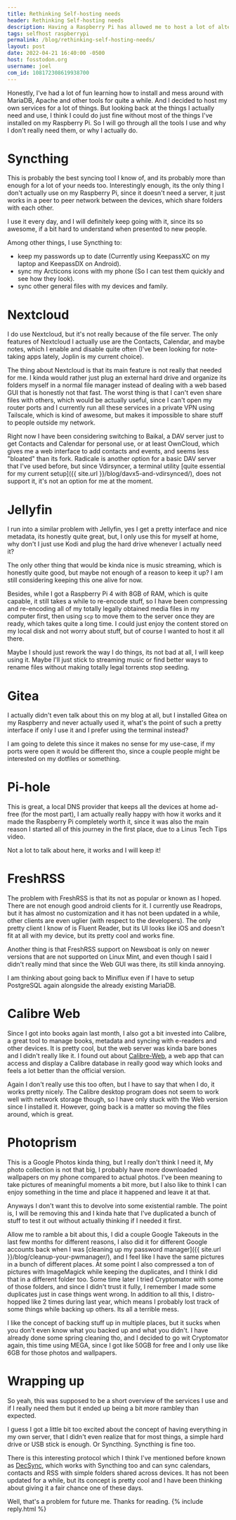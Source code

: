 ```yaml
---
title: Rethinking Self-hosting needs
header: Rethinking Self-hosting needs
description: Having a Raspberry Pi has allowed me to host a lot of alternatives to popular cloud services myself, but I have been thinking about how much do I actually need to host the stuff I do.
tags: selfhost raspberrypi
permalink: /blog/rethinking-self-hosting-needs/
layout: post
date: 2022-04-21 16:40:00 -0500
host: fosstodon.org
username: joel
com_id: 108172308619938700
---
```


Honestly, I've had a lot of fun learning how to install and mess around with MariaDB, Apache and other tools for quite a while. And I decided to host my own services for a lot of things. But looking back at the things I actually need and use, I think I could do just fine without most of the things I've installed on my Raspberry Pi. So I will go through all the tools I use and why I don't really need them, or why I actually do.

# Syncthing

This is probably the best syncing tool I know of, and its probably more than enough for a lot of your needs too. Interestingly enough, its the only thing I don't actually use on my Raspberry Pi, since it doesn't need a server, it just works in a peer to peer network between the devices, which share folders with each other.

I use it every day, and I will definitely keep going with it, since its so awesome, if a bit hard to understand when presented to new people.

Among other things, I use Syncthing to:
- keep my passwords up to date (Currently using KeepassXC on my laptop and KeepassDX on Android).
- sync my Arcticons icons with my phone (So I can test them quickly and see how they look).
- sync other general files with my devices and family.

# Nextcloud

I do use Nextcloud, but it's not really because of the file server. The only features of Nextcloud I actually use are the Contacts, Calendar, and maybe notes, which I enable and disable quite often (I've been looking for note-taking apps lately, Joplin is my current choice).

The thing about Nextcloud is that its main feature is not really that needed for me. I kinda would rather just plug an external hard drive and organize its folders myself in a normal file manager instead of dealing with a web based GUI that is honestly not that fast. The worst thing is that I can't even share files with others, which would be actually useful, since I can't open my router ports and I currently run all these services in a private VPN using Tailscale, which is kind of awesome, but makes it impossible to share stuff to people outside my network.

Right now I have been considering switching to Baikal, a DAV server just to get Contacts and Calendar for personal use, or at least OwnCloud, which gives me a web interface to add contacts and events, and seems less "bloated" than its fork. Radicale is another option for a basic DAV server that I've used before, but since Vdirsyncer, a terminal utility [quite essential for my current setup]({{ site.url }}/blog/davx5-and-vdirsynced/), does not support it, it's not an option for me at the moment.

# Jellyfin

I run into a similar problem with Jellyfin, yes I get a pretty interface and nice metadata, its honestly quite great, but, I only use this for myself at home, why don't I just use Kodi and plug the hard drive whenever I actually need it?

The only other thing that would be kinda nice is music streaming, which is honestly quite good, but maybe not enough of a reason to keep it up? I am still considering keeping this one alive for now.

Besides, while I got a Raspberry Pi 4 with 8GB of RAM, which is quite capable, it still takes a while to re-encode stuff, so I have been compressing and re-encoding all of my totally legally obtained media files in my computer first, then using `scp` to move them to the server once they are ready, which takes quite a long time. I could just enjoy the content stored on my local disk and not worry about stuff, but of course I wanted to host it all there.

Maybe I should just rework the way I do things, its not bad at all, I will keep using it. Maybe I'll just stick to streaming music or find better ways to rename files without making totally legal torrents stop seeding.

# Gitea

I actually didn't even talk about this on my blog at all, but I installed Gitea on my Raspberry and never actually used it, what's the point of such a pretty interface if only I use it and I prefer using the terminal instead?

I am going to delete this since it makes no sense for my use-case, if my ports were open it would be different tho, since a couple people might be interested on my dotfiles or something.

# Pi-hole

This is great, a local DNS provider that keeps all the devices at home ad-free (for the most part), I am actually really happy with how it works and it made the Raspberry Pi completely worth it, since it was also the main reason I started all of this journey in the first place, due to a Linus Tech Tips video.

Not a lot to talk about here, it works and I will keep it!

# FreshRSS

The problem with FreshRSS is that its not as popular or known as I hoped. There are not enough good android clients for it. I currently use Readrops, but it has almost no customization and it has not been updated in a while, other clients are even uglier (with respect to the developers). The only pretty client I know of is Fluent Reader, but its UI looks like iOS and doesn't fit at all with my device, but its pretty cool and works fine.

Another thing is that FreshRSS support on Newsboat is only on newer versions that are not supported on Linux Mint, and even though I said I didn't really mind that since the Web GUI was there, its still kinda annoying.

I am thinking about going back to Miniflux even if I have to setup PostgreSQL again alongside the already existing MariaDB.

# Calibre Web

Since I got into books again last month, I also got a bit invested into Calibre, a great tool to manage books, metadata and syncing with e-readers and other devices. It is pretty cool, but the web server was kinda bare bones and I didn't really like it. I found out about [Calibre-Web](https://github.com/janeczku/calibre-web), a web app that can access and display a Calibre database in really good way which looks and feels a lot better than the official version.

Again I don't really use this too often, but I have to say that when I do, it works pretty nicely. The Calibre desktop program does not seem to work well with network storage though, so I have only stuck with the Web version since I installed it. However, going back is a matter so moving the files around, which is great.

# Photoprism

This is a Google Photos kinda thing, but I really don't think I need it, My photo collection is not that big, I probably have more downloaded wallpapers on my phone compared to actual photos. I've been meaning to take pictures of meaningful moments a bit more, but I also like to think I can enjoy something in the time and place it happened and leave it at that. 

Anyways I don't want this to devolve into some existential ramble. The point is, I will be removing this and I kinda hate that I've duplicated a bunch of stuff to test it out without actually thinking if I needed it first. 

Allow me to ramble a bit about this, I did a couple Google Takeouts in the last few months for different reasons, I also did it for different Google accounts back when I was [cleaning up my password manager]({{ site.url }}/blog/cleanup-your-pwmanager/), and I feel like I have the same pictures in a bunch of different places. At some point I also compressed a ton of pictures with ImageMagick while keeping the duplicates, and I think I did that in a different folder too. Some time later I tried Cryptomator with some of those folders, and since I didn't trust it fully, I remember I made some duplicates just in case things went wrong. In addition to all this, I distro-hopped like 2 times during last year, which means I probably lost track of some things while backing up others. Its all a terrible mess.

I like the concept of backing stuff up in multiple places, but it sucks when you don't even know what you backed up and what you didn't. I have already done some spring cleaning tho, and I decided to go wit Cryptomator again, this time using MEGA, since I got like 50GB for free and I only use like 6GB for those photos and wallpapers.

# Wrapping up

So yeah, this was supposed to be a short overview of the services I use and if I really need them but it ended up being a bit more rambley than expected.

I guess I got a little bit too excited about the concept of having everything in my own server, that I didn't even realize that for most things, a simple hard drive or USB stick is enough. Or Syncthing. Syncthing is fine too.

There is this interesting protocol which I think I've mentioned before known as [DecSync](https://github.com/39aldo39/DecSync), which works with Syncthing too and can sync calendars, contacts and RSS with simple folders shared across devices. It has not been updated for a while, but its concept is pretty cool and I have been thinking about giving it a fair chance one of these days.

Well, that's a problem for future me. Thanks for reading.
{% include reply.html %}

